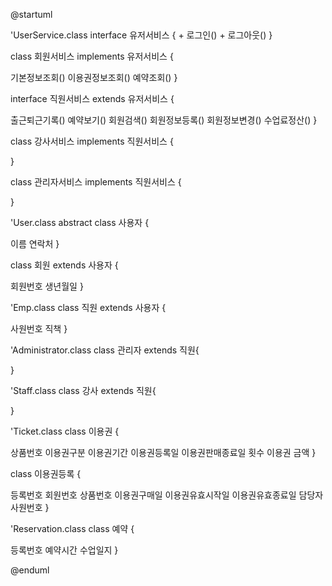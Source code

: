 @startuml

'UserService.class
interface 유저서비스 {
    + 로그인()
    + 로그아웃()
}

class 회원서비스 implements 유저서비스 {
    
기본정보조회()
이용권정보조회()
예약조회()
}

interface 직원서비스 extends 유저서비스 {
    
출근퇴근기록()
예약보기()
회원검색()
회원정보등록()
회원정보변경()
수업료정산()
}

class 강사서비스 implements 직원서비스 { 

}

class 관리자서비스 implements 직원서비스 {

}


'User.class
abstract class 사용자 {
    
이름
연락처
}

class 회원 extends 사용자 {
    
회원번호
생년월일
}

'Emp.class 
class 직원 extends 사용자 {
    
사원번호
직책
}


'Administrator.class
class 관리자 extends 직원{

}

'Staff.class
class 강사 extends 직원{


}


'Ticket.class
class 이용권 {
    
상품번호
이용권구분
이용권기간
이용권등록일
이용권판매종료일
횟수
이용권 금액
}


class 이용권등록 {
    
등록번호
회원번호
상품번호
이용권구매일
이용권유효시작일
이용권유효종료일
담당자사원번호
}

'Reservation.class
class 예약 {
    
등록번호
예약시간
수업일지
}





@enduml